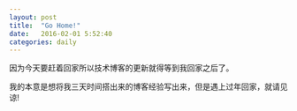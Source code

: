 ```yaml
---
layout: post
title:  "Go Home!"
date:   2016-02-01 5:52:40
categories: daily
---
```


因为今天要赶着回家所以技术博客的更新就得等到我回家之后了。

我的本意是想将我三天时间搭出来的博客经验写出来，但是遇上过年回家，就请见谅!

